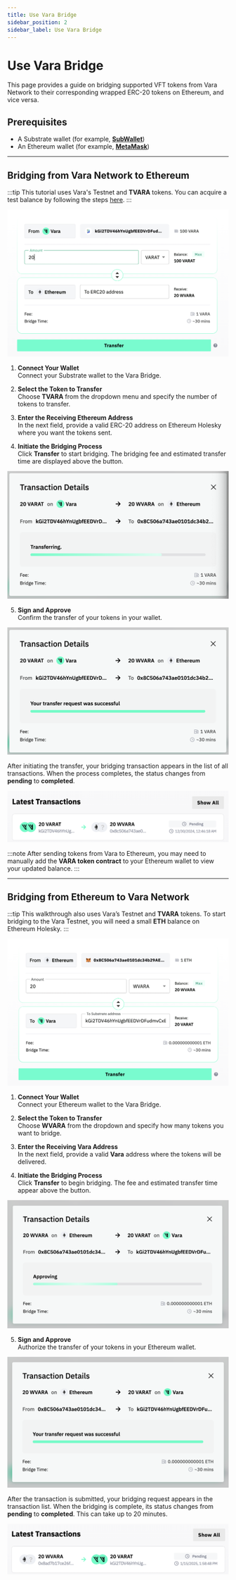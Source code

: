 ```yaml
---
title: Use Vara Bridge
sidebar_position: 2
sidebar_label: Use Vara Bridge
---
```


# Use Vara Bridge
This page provides a guide on bridging supported VFT tokens from Vara Network to their corresponding wrapped ERC-20 tokens on Ethereum, and vice versa.

## Prerequisites

- A Substrate wallet (for example, [**SubWallet**](https://www.subwallet.app/))
- An Ethereum wallet (for example, [**MetaMask**](https://metamask.io/))

---

## Bridging from Vara Network to Ethereum

:::tip
This tutorial uses Vara's Testnet and **TVARA** tokens. You can acquire a test balance by following the steps [here](docs/idea/account.md#get-test-balance).
:::

![vara-bridge](img/vara_bridge_tutorial_snap01.png)

1. **Connect Your Wallet**  
   Connect your Substrate wallet to the Vara Bridge.

2. **Select the Token to Transfer**  
   Choose **TVARA** from the dropdown menu and specify the number of tokens to transfer.

3. **Enter the Receiving Ethereum Address**  
   In the next field, provide a valid ERC-20 address on Ethereum Holesky where you want the tokens sent.

4. **Initiate the Bridging Process**  
   Click **Transfer** to start bridging. The bridging fee and estimated transfer time are displayed above the button.

![vara-bridge](img/vara_bridge_tutorial_snap02.png)

5. **Sign and Approve**  
   Confirm the transfer of your tokens in your wallet.

![vara-bridge](img/vara_bridge_tutorial_snap03.png)

After initiating the transfer, your bridging transaction appears in the list of all transactions. When the process completes, the status changes from **pending** to **completed**.

![vara-bridge](img/vara_bridge_tutorial_snap04.png)

:::note
After sending tokens from Vara to Ethereum, you may need to manually add the **VARA token contract** to your Ethereum wallet to view your updated balance.
:::

---

## Bridging from Ethereum to Vara Network

:::tip
This walkthrough also uses Vara’s Testnet and **TVARA** tokens. To start bridging to the Vara Testnet, you will need a small **ETH** balance on Ethereum Holesky.
:::

![vara-bridge](img/vara_bridge_tutorial_snap05.png)

1. **Connect Your Wallet**  
   Connect your Ethereum wallet to the Vara Bridge.

2. **Select the Token to Transfer**  
   Choose **WVARA** from the dropdown and specify how many tokens you want to bridge.

3. **Enter the Receiving Vara Address**  
   In the next field, provide a valid **Vara** address where the tokens will be delivered.

4. **Initiate the Bridging Process**  
   Click **Transfer** to begin bridging. The fee and estimated transfer time appear above the button.

![vara-bridge](img/vara_bridge_tutorial_snap06.png)

5. **Sign and Approve**  
   Authorize the transfer of your tokens in your Ethereum wallet.

![vara-bridge](img/vara_bridge_tutorial_snap07.png)

After the transaction is submitted, your bridging request appears in the transaction list. When the bridging is complete, its status changes from **pending** to **completed**. This can take up to 20 minutes.

![vara-bridge](img/vara_bridge_tutorial_snap08.png)